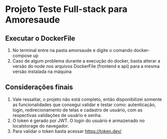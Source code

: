 # Projeto Teste Full-stack para Amoresaude

## Executar o DockerFile
1. No terminal entre na pasta amorsaude e digite o comando docker-compose up
2. Caso de algum problema durante a execução do docker, basta alterar a versão do node nos arquivos DockerFile (frontend e api) para a mesma versão instalada na máquina

## Considerações finais
1. Vale ressaltar, o projeto não está completo, então disponibilizei somente as funcionalidades que consegui validar e testar como: autenticação, login, redirecionamento de telas e cadastro de usuário,
    com as respectivas validações de usuário e senha.
2. O token é gerado por JWT. O login do usuário é armazenado no localstorage do navegador. 
3. Para validar o token basta acessar https://token.dev/
